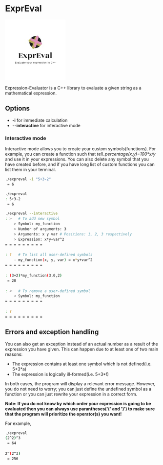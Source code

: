 # ExprEval

![Logo](ExprEval.jpeg)

Expression-Evaluator is a C++ library to evaluate a given string as a mathematical expression.

## Options

* **-i** for immediate calculation
* **--interactive** for interactive mode

### Interactive mode

Interactive mode allows you to create your custom symbols(functions). For example, you can create a function such that *tell_percentage(x,y)=100\*x/y* and use it in your expressions. You can also delete any symbol that you have created before, and if you have long list of custom functions you can list them in your terminal.

```bash
./expreval -i "5+3-2"
 = 6
```

```bash
./expreval
: 5+3-2
 = 6

```

```bash
./expreval --interactive
: >   # To add new symbol
    > Symbol: my_function
    > Number of arguments: 3
    > Arguments: x y var # Positions: 1, 2, 3 respectively
    > Expression: x*y+var^2
= = = = = = = = =

: ?   # To list all user-defined symbols
    - my_function(x, y, var) = x*y+var^2
= = = = = = = = =

: (3+2)*my_function(3,0,2)
 = 20

: <   # To remove a user-defined symbol
    < Symbol: my_function
= = = = = = = = =

: ?
= = = = = = = = =

```

## Errors and exception handling

You can also get an exception instead of an actual number as a result of the expression you have given. This can happen due to at least one of two main reasons:

* The expression contains at least one symbol which is not defined(i.e. 5+3*a)
* The expression is logically ill-formed(i.e. 5+3*!)

In both cases, the program will display a relevant error message. However, you do not need to worry; you can just define the undefined symbol as a function or you can just rewrite your expression in a correct form.

**Note: If you do not know by which order your expression is going to be evaluated then you can always use parantheses('(' and ')') to make sure that the program will prioritize the operator(s) you want!**

For example,

```bash
./expreval
(2^2)^3
 = 64

2^(2^3)
 = 256

```
